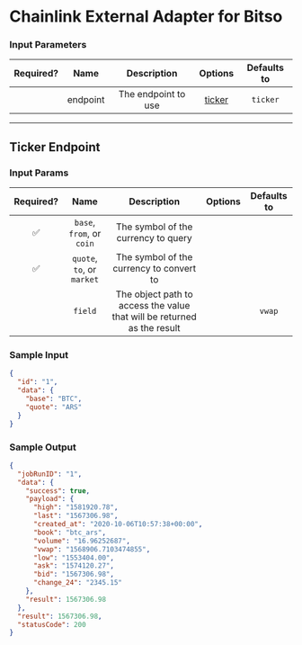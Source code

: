 # Chainlink External Adapter for Bitso

### Input Parameters

| Required? |   Name   |     Description     |          Options           | Defaults to |
| :-------: | :------: | :-----------------: | :------------------------: | :---------: |
|           | endpoint | The endpoint to use | [ticker](#Ticker-Endpoint) |  `ticker`   |

---

## Ticker Endpoint

### Input Params

| Required? |            Name            |                               Description                               | Options | Defaults to |
| :-------: | :------------------------: | :---------------------------------------------------------------------: | :-----: | :---------: |
|    ✅     | `base`, `from`, or `coin`  |                   The symbol of the currency to query                   |         |             |
|    ✅     | `quote`, `to`, or `market` |                The symbol of the currency to convert to                 |         |             |
|           |          `field`           | The object path to access the value that will be returned as the result |         |   `vwap`    |

### Sample Input

```json
{
  "id": "1",
  "data": {
    "base": "BTC",
    "quote": "ARS"
  }
}
```

### Sample Output

```json
{
  "jobRunID": "1",
  "data": {
    "success": true,
    "payload": {
      "high": "1581920.78",
      "last": "1567306.98",
      "created_at": "2020-10-06T10:57:38+00:00",
      "book": "btc_ars",
      "volume": "16.96252687",
      "vwap": "1568906.7103474855",
      "low": "1553404.00",
      "ask": "1574120.27",
      "bid": "1567306.98",
      "change_24": "2345.15"
    },
    "result": 1567306.98
  },
  "result": 1567306.98,
  "statusCode": 200
}
```
